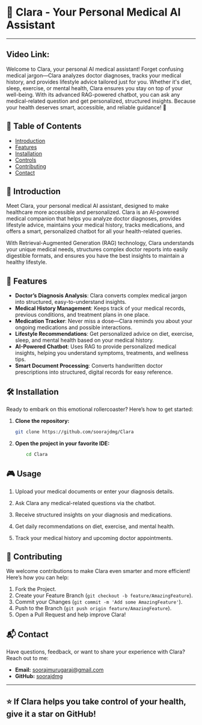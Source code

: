# 🤖 Clara - Your Personal Medical AI Assistant



---
Video Link:
---

Welcome to Clara, your personal AI medical assistant! Forget confusing medical jargon—Clara analyzes doctor diagnoses, tracks your medical history, and provides lifestyle advice tailored just for you. Whether it's diet, sleep, exercise, or mental health, Clara ensures you stay on top of your well-being. With its advanced RAG-powered chatbot, you can ask any medical-related question and get personalized, structured insights. Because your health deserves smart, accessible, and reliable guidance! 🚀

## 🚀 Table of Contents

- [Introduction](#%EF%B8%8F-introduction)
- [Features](#%F0%9F%8C%9F-features)
- [Installation](#%F0%9F%9B%A0-installation)
- [Controls](#%F0%9F%8F%92-controls)
- [Contributing](#%F0%9F%A4%9D-contributing)
- [Contact](#%F0%9F%93%AC-contact)

## 📖 Introduction

Meet Clara, your personal medical AI assistant, designed to make healthcare more accessible and personalized. Clara is an AI-powered medical companion that helps you analyze doctor diagnoses, provides lifestyle advice, maintains your medical history, tracks medications, and offers a smart, personalized chatbot for all your health-related queries.

With Retrieval-Augmented Generation (RAG) technology, Clara understands your unique medical needs, structures complex doctor reports into easily digestible formats, and ensures you have the best insights to maintain a healthy lifestyle.

## 🌟 Features

- **Doctor’s Diagnosis Analysis**: Clara converts complex medical jargon into structured, easy-to-understand insights.
- **Medical History Management**: Keeps track of your medical records, previous conditions, and treatment plans in one place.
- **Medication Tracker**: Never miss a dose—Clara reminds you about your ongoing medications and possible interactions.
- **Lifestyle Recommendations**: Get personalized advice on diet, exercise, sleep, and mental health based on your medical history.
- **AI-Powered Chatbot**: Uses RAG to provide personalized medical insights, helping you understand symptoms, treatments, and wellness tips.
- **Smart Document Processing**: Converts handwritten doctor prescriptions into structured, digital records for easy reference.

## 🛠 Installation

Ready to embark on this emotional rollercoaster? Here’s how to get started:

1. **Clone the repository:**
    ```sh
    git clone https://github.com/soorajdmg/Clara
    ```

2. **Open the project in your favorite IDE:**
    ```sh
        cd Clara
    ```

## 🎮 Usage

1. Upload your medical documents or enter your diagnosis details.

2. Ask Clara any medical-related questions via the chatbot.

3. Receive structured insights on your diagnosis and medications.

4. Get daily recommendations on diet, exercise, and mental health.

5. Track your medical history and upcoming doctor appointments.

## 🤝 Contributing

We welcome contributions to make Clara even smarter and more efficient! Here’s how you can help:

1. Fork the Project.
2. Create your Feature Branch (`git checkout -b feature/AmazingFeature`).
3. Commit your Changes (`git commit -m 'Add some AmazingFeature'`).
4. Push to the Branch (`git push origin feature/AmazingFeature`).
5. Open a Pull Request and help improve Clara!

## 📬 Contact

Have questions, feedback, or want to share your experience with Clara? Reach out to me:

- **Email:** [soorajmurugaraj@gmail.com](mailto:soorajmurugaraj@gmail.com)
- **GitHub:** [soorajdmg](https://github.com/soorajdmg)

---

⭐️ If Clara helps you take control of your health, give it a star on GitHub!
---

